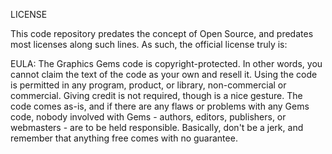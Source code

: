 LICENSE

This code repository predates the concept of Open Source, and predates most licenses along such lines. As such, the official license truly is:

EULA: The Graphics Gems code is copyright-protected. In other words, you cannot claim the text of the code as your own and resell it. Using the code is permitted in any program, product, or library, non-commercial or commercial. Giving credit is not required, though is a nice gesture. The code comes as-is, and if there are any flaws or problems with any Gems code, nobody involved with Gems - authors, editors, publishers, or webmasters - are to be held responsible. Basically, don't be a jerk, and remember that anything free comes with no guarantee.